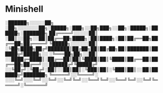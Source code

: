 # Minishell


░██████╗░░░░░██╗  ░██╗░░░░░░░██╗░█████╗░███╗░░██╗███╗░░██╗░█████╗░██████╗░███████╗
██╔════╝░░░░░██║  ░██║░░██╗░░██║██╔══██╗████╗░██║████╗░██║██╔══██╗██╔══██╗██╔════╝
╚█████╗░░░░░░██║  ░╚██╗████╗██╔╝███████║██╔██╗██║██╔██╗██║███████║██████╦╝█████╗░░
░╚═══██╗██╗░░██║  ░░████╔═████║░██╔══██║██║╚████║██║╚████║██╔══██║██╔══██╗██╔══╝░░
██████╔╝╚█████╔╝  ░░╚██╔╝░╚██╔╝░██║░░██║██║░╚███║██║░╚███║██║░░██║██████╦╝███████╗
╚═════╝░░╚════╝░  ░░░╚═╝░░░╚═╝░░╚═╝░░╚═╝╚═╝░░╚══╝╚═╝░░╚══╝╚═╝░░╚═╝╚═════╝░╚══════╝